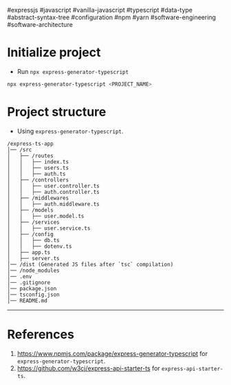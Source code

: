 #expressjs #javascript #vanilla-javascript #typescript #data-type #abstract-syntax-tree #configuration #npm #yarn 
#software-engineering #software-architecture 
# Initialize project
- Run `npx express-generator-typescript`
```Bash title='Generate express typescript project'
npx express-generator-typescript <PROJECT_NAME>
```

# Project structure
- Using `express-generator-typescript`.
```tree title='Project structure of express-generator-typescript'
/express-ts-app
│── /src
│   ├── /routes
│   │   ├── index.ts
│   │   ├── users.ts
│   │   ├── auth.ts
│   ├── /controllers
│   │   ├── user.controller.ts
│   │   ├── auth.controller.ts
│   ├── /middlewares
│   │   ├── auth.middleware.ts
│   ├── /models
│   │   ├── user.model.ts
│   ├── /services
│   │   ├── user.service.ts
│   ├── /config
│   │   ├── db.ts
│   │   ├── dotenv.ts
│   ├── app.ts
│   ├── server.ts
│── /dist (Generated JS files after `tsc` compilation)
│── /node_modules
│── .env
│── .gitignore
│── package.json
│── tsconfig.json
│── README.md
```


---
# References
1. https://www.npmjs.com/package/express-generator-typescript for `express-generator-typescript`.
2. https://github.com/w3cj/express-api-starter-ts for `express-api-starter-ts`.

